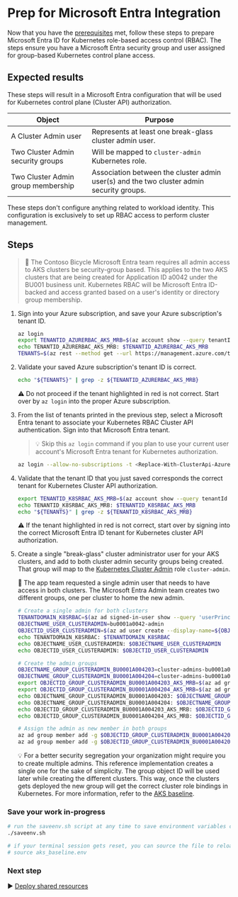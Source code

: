 # Prep for Microsoft Entra Integration

Now that you have the [prerequisites](./01-prerequisites.md) met, follow these steps to prepare Microsoft Entra ID for Kubernetes role-based access control (RBAC). The steps ensure you have a Microsoft Entra security group and user assigned for group-based Kubernetes control plane access.

## Expected results

These steps will result in a Microsoft Entra configuration that will be used for Kubernetes control plane (Cluster API) authorization.

| Object                             | Purpose                                                                                  |
| ---------------------------------- | ---------------------------------------------------------------------------------------- |
| A Cluster Admin user               | Represents at least one break-glass cluster admin user.                                  |
| Two Cluster Admin security groups  | Will be mapped to `cluster-admin` Kubernetes role.                                       |
| Two Cluster Admin group membership | Association between the cluster admin user(s) and the two cluster admin security groups. |

These steps don't configure anything related to workload identity. This configuration is exclusively to set up RBAC access to perform cluster management.

## Steps

> :book: The Contoso Bicycle Microsoft Entra team requires all admin access to AKS clusters be security-group based. This applies to the two AKS clusters that are being created for Application ID a0042 under the BU001 business unit. Kubernetes RBAC will be Microsoft Entra ID-backed and access granted based on a user's identity or directory group membership.

1. Sign into your Azure subscription, and save your Azure subscription's tenant ID.

   ```bash
   az login
   export TENANTID_AZURERBAC_AKS_MRB=$(az account show --query tenantId -o tsv)
   echo TENANTID_AZURERBAC_AKS_MRB: $TENANTID_AZURERBAC_AKS_MRB
   TENANTS=$(az rest --method get --url https://management.azure.com/tenants?api-version=2020-01-01 --query 'value[].{TenantId:tenantId,Name:displayName}' -o table)
   ```

1. Validate your saved Azure subscription's tenant ID is correct.

   ```bash
   echo "${TENANTS}" | grep -z ${TENANTID_AZURERBAC_AKS_MRB}
   ```

   :warning: Do not proceed if the tenant highlighted in red is not correct. Start over by `az login` into the proper Azure subscription.

1. From the list of tenants printed in the previous step, select a Microsoft Entra tenant to associate your Kubernetes RBAC Cluster API authentication. Sign into that Microsoft Entra tenant.

   > :bulb: Skip this `az login` command if you plan to use your current user account's Microsoft Entra tenant for Kubernetes authorization.

   ```bash
   az login --allow-no-subscriptions -t <Replace-With-ClusterApi-AzureAD-TenantId>
   ```

1. Validate that the tenant ID that you just saved corresponds the correct tenant for Kubernetes Cluster API authorization.

   ```bash
   export TENANTID_K8SRBAC_AKS_MRB=$(az account show --query tenantId -o tsv)
   echo TENANTID_K8SRBAC_AKS_MRB: $TENANTID_K8SRBAC_AKS_MRB
   echo "${TENANTS}" | grep -z ${TENANTID_K8SRBAC_AKS_MRB}
   ```

   :warning: If the tenant highlighted in red is not correct, start over by signing into the correct Microsoft Entra ID tenant for Kubernetes cluster API authorization.

1. Create a single "break-glass" cluster administrator user for your AKS clusters, and add to both cluster admin security groups being created. That group will map to the [Kubernetes Cluster Admin](https://kubernetes.io/docs/reference/access-authn-authz/rbac/#user-facing-roles) role `cluster-admin`.

   :book: The app team requested a single admin user that needs to have access in both clusters. The Microsoft Entra Admin team creates two different groups, one per cluster to home the new admin.

   ```bash
   # Create a single admin for both clusters
   TENANTDOMAIN_K8SRBAC=$(az ad signed-in-user show --query 'userPrincipalName' -o tsv | cut -d '@' -f 2 | sed 's/\"//')
   OBJECTNAME_USER_CLUSTERADMIN=bu0001a0042-admin
   OBJECTID_USER_CLUSTERADMIN=$(az ad user create --display-name=${OBJECTNAME_USER_CLUSTERADMIN} --user-principal-name ${OBJECTNAME_USER_CLUSTERADMIN}@${TENANTDOMAIN_K8SRBAC} --force-change-password-next-sign-in --password ChangeMebu0001a0042AdminChangeMe --query id -o tsv)
   echo TENANTDOMAIN_K8SRBAC: $TENANTDOMAIN_K8SRBAC
   echo OBJECTNAME_USER_CLUSTERADMIN: $OBJECTNAME_USER_CLUSTERADMIN
   echo OBJECTID_USER_CLUSTERADMIN: $OBJECTID_USER_CLUSTERADMIN

   # Create the admin groups
   OBJECTNAME_GROUP_CLUSTERADMIN_BU0001A004203=cluster-admins-bu0001a0042-03
   OBJECTNAME_GROUP_CLUSTERADMIN_BU0001A004204=cluster-admins-bu0001a0042-04
   export OBJECTID_GROUP_CLUSTERADMIN_BU0001A004203_AKS_MRB=$(az ad group create --display-name $OBJECTNAME_GROUP_CLUSTERADMIN_BU0001A004203 --mail-nickname $OBJECTNAME_GROUP_CLUSTERADMIN_BU0001A004203 --description "Principals in this group are cluster admins in the bu0001a004203 cluster." --query id -o tsv)
   export OBJECTID_GROUP_CLUSTERADMIN_BU0001A004204_AKS_MRB=$(az ad group create --display-name $OBJECTNAME_GROUP_CLUSTERADMIN_BU0001A004204 --mail-nickname $OBJECTNAME_GROUP_CLUSTERADMIN_BU0001A004204 --description "Principals in this group are cluster admins in the bu0001a004204 cluster." --query id -o tsv)
   echo OBJECTNAME_GROUP_CLUSTERADMIN_BU0001A004203: $OBJECTNAME_GROUP_CLUSTERADMIN_BU0001A004203
   echo OBJECTNAME_GROUP_CLUSTERADMIN_BU0001A004204: $OBJECTNAME_GROUP_CLUSTERADMIN_BU0001A004204
   echo OBJECTID_GROUP_CLUSTERADMIN_BU0001A004203_AKS_MRB: $OBJECTID_GROUP_CLUSTERADMIN_BU0001A004203_AKS_MRB
   echo OBJECTID_GROUP_CLUSTERADMIN_BU0001A004204_AKS_MRB: $OBJECTID_GROUP_CLUSTERADMIN_BU0001A004204_AKS_MRB

   # Assign the admin as new member in both groups
   az ad group member add -g $OBJECTID_GROUP_CLUSTERADMIN_BU0001A004203_AKS_MRB --member-id $OBJECTID_USER_CLUSTERADMIN
   az ad group member add -g $OBJECTID_GROUP_CLUSTERADMIN_BU0001A004204_AKS_MRB --member-id $OBJECTID_USER_CLUSTERADMIN
   ```

   :bulb: For a better security segregation your organization might require you to create multiple admins. This reference implementation creates a single one for the sake of simplicity. The group object ID will be used later while creating the different clusters. This way, once the clusters gets deployed the new group will get the correct cluster role bindings in Kubernetes. For more information, refer to the [AKS baseline](https://github.com/mspnp/aks-baseline/blob/main/docs/deploy/03-microsoft-entra-id.md#kubernetes-rbac-backing-store).

### Save your work in-progress

```bash
# run the saveenv.sh script at any time to save environment variables created above to aks_baseline.env
./saveenv.sh

# if your terminal session gets reset, you can source the file to reload the environment variables
# source aks_baseline.env
```

### Next step

:arrow_forward: [Deploy shared resources](./03-cluster-prerequisites.md)
